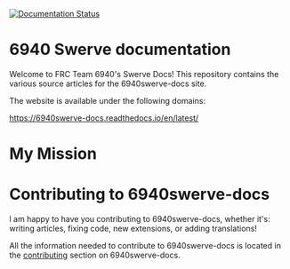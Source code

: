 [![Documentation Status](https://readthedocs.org/projects/6940swerve-docs/badge/?version=latest)](https://6940swerve-docs.readthedocs.io/en/latest/?badge=latest)

# 6940 Swerve documentation


Welcome to FRC Team 6940's Swerve Docs! This repository contains the various source articles for the 6940swerve-docs site.

The website is available under the following domains:

https://6940swerve-docs.readthedocs.io/en/latest/

# My Mission

# Contributing to 6940swerve-docs

l am happy to have you contributing to 6940swerve-docs, whether it's: writing articles, fixing code, new extensions, or adding translations!

All the information needed to contribute to 6940swerve-docs is located in the [contributing](https://6940swerve-docs.readthedocs.io/en/latest/docs/contributing/index.html) section on 6940swerve-docs.
